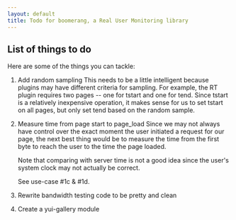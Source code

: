 ```yaml
---
layout: default
title: Todo for boomerang, a Real User Monitoring library
---
```


## List of things to do

Here are some of the things you can tackle:

1. Add random sampling
   This needs to be a little intelligent because plugins may have different
   criteria for sampling.  For example, the RT plugin requires two pages --
   one for tstart and one for tend.  Since tstart is a relatively inexpensive
   operation, it makes sense for us to set tstart on all pages, but only set
   tend based on the random sample.

2. Measure time from page start to page_load
   Since we may not always have control over the exact moment the user
   initiated a request for our page, the next best thing would be to measure
   the time from the first byte to reach the user to the time the page loaded.

   Note that comparing with server time is not a good idea since the user's
   system clock may not actually be correct.

   See use-case #1c & #1d.

3. Rewrite bandwidth testing code to be pretty and clean

4. Create a yui-gallery module
